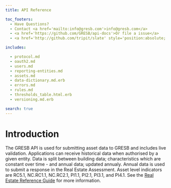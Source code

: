 ```yaml
---
title: API Reference

toc_footers:
  - Have Questions?
  - Contact <a href='mailto:info@gresb.com'>info@gresb.com</a>
  - <a href='https://github.com/GRESB/api-docs'>Or file a issue</a>
  - <a href='http://github.com/tripit/slate' style='position:absolute; bottom:5px;'>Documentation Powered by Slate</a>

includes:

  - protocol.md
  - oauth2.md
  - users.md
  - reporting-entities.md
  - assets.md
  - data-dictionary.md.erb
  - errors.md
  - rules.md
  - thresholds_table.html.erb
  - versioning.md.erb

search: true
---
```


# Introduction

The GRESB API is used for submitting asset data to GRESB and includes live validation.
Applications can receive historical data when authorised by a given entity.
Data is split between building data; characteristics which are constant over time - and annual data; updated annualy.
Annual data is used to submit a response in the Real Estate Assessment.
Asset level indicators are RC5.1, NC.RC1.1, NC.RC2.1, PI1.1, PI2.1, PI3.1, and PI4.1.
See the <a href='https://documents.gresb.com/index.html'>Real Estate Reference Guide</a> for more information.
